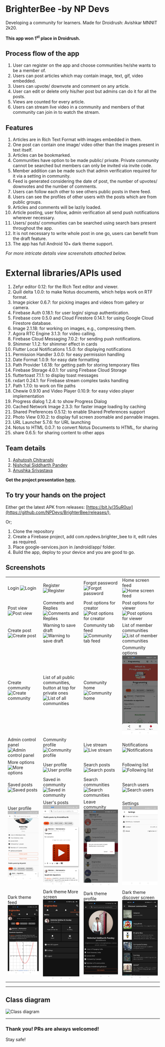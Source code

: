 # BrighterBee -by NP Devs

Developing a community for learners. Made for Droidrush: Avishkar MNNIT 2k20.

<b> This app won 1<sup>st</sup> place in Droidrush.</b>

## Process flow of the app

1. User can register on the app and choose communities he/she wants to be a member of.
2. Users can post articles which may contain image, text, gif, video embedded.
3. Users can upvote/ downvote and comment on any article.
4. User can edit or delete only his/her post but admins can do it for all the posts.
5. Views are counted for every article.
6. Users can stream live video in a community and members of that community can join in to watch the stream.

## Features

1. Articles are in Rich Text Format with images embedded in them.
2. One post can contain one image/ video other than the images present in text itself.
3. Articles can be bookmarked.
4. Communities have option to be made public/ private. Private community cannot be searched but members can only be invited via invite code.
5. Member addition can be made such that admin verification required for it via a setting in community.
6. Feed is generated considering the date of post, the number of upvotes/ downvotes and the number of comments.
7. Users can follow each other to see others public posts in there feed.
8. Users can see the profiles of other users with the posts which are from public groups.
9. Articles and comments will be lazily loaded.
10. Article posting, user follow, admin verification all send push notifications wherever necessary.
11. Users/ posts/ communities can be searched using search bars present throughout the app.
12. It is not necessary to write whole post in one go, users can benefit from the draft feature.
13. The app has full Android 10+ dark theme support.

<i>For more intricate details view screenshots attached below.</i>

# External libraries/APIs used
1. Zefyr editor 0.12: for the Rich Text editor and viewer.
2. Quill delta 1.0.0: to make Notus documents, which helps work on RTF format.
3. Image picker 0.6.7: for picking images and videos from gallery or camera.
4. Firebase Auth 0.18.1: for user login/ signup authentication.
5. Firebase core 0.5.0 and Cloud Firestore 0.14.1: for using Google Cloud Firestore database.
6. Image 2.1.18: for working on images, e.g., compressing them.
7. Agora RTC Engine 3.1.3: for video calling.
8. Firebase Cloud Messaging 7.0.2: for sending push notifications.
9. Shimmer 1.1.2: for shimmer effect in cards
10. Flutter Local Notifications 1.5.0: for displaying notifications
11. Permission Handler 3.0.0: for easy permission handling
12. Date Format 1.0.9: for easy date formatting
13. Path Provider 1.6.18: for getting path for storing temporary files
14. Firebase Storage 4.0.1: for using Firebase Cloud Storage
15. fluttertoast 7.1.1: to display toast messages
16. rxdart 0.24.1: for Firebase stream complex tasks handling
17. Path 1.7.0: to work on file paths
18. Chewie 0.9.10 and Video Player 0.10.9: for easy video player implementation
19. Progress dialog 1.2.4: to show Progress Dialog
20. Cached Network Image 2.3.3: for faster image loading by caching
21. Shared Preferences 0.5.12: to enable Shared Preferences support
22. Photo View 0.10.2: to display full screen zoomable and pannable images.
23. URL Launcher 5.7.6: for URL launching
24. Notus to HTML 0.0.7: to convert Notus Documents to HTML, for sharing
25. share 0.6.5: for sharing content to other apps

## Team details
1. [Ashutosh Chitranshi](https://github.com/ashu12chi)
2. [Nishchal Siddharth Pandey](https://github.com/nisiddharth)
3. [Anushka Srivastava](https://github.com/Anushkaa-Srivastava)

<b> Get the project presentation [here](https://raw.githubusercontent.com/NPDevs/BrighterBee/master/BrighterBee-Final.pptx).</b>

## To try your hands on the project

Either get the latest APK from releases: [https://bit.ly/35uR0uy](https://github.com/NPDevs/BrighterBee/releases/),

Or;

1. Clone the repository
2. Create a Firebase project, add com.npdevs.brighter_bee to it, edit rules as required.
3. Place google-services.json in /android/app/ folder.
4. Build the app, deploy to your device and you are good to go.

## Screenshots

|  |  |  |  |
|--|--|--|--|
|Login ![Login](https://raw.githubusercontent.com/NPDevs/BrighterBee/master/screenshots/1_Login.jpg)|Register ![Register](https://raw.githubusercontent.com/NPDevs/BrighterBee/master/screenshots/2_Register.jpg)|Forgot password ![Forgot password](https://raw.githubusercontent.com/NPDevs/BrighterBee/master/screenshots/3_ForgotPassword.jpg)|Home screen feed ![Home screen feed](https://raw.githubusercontent.com/NPDevs/BrighterBee/master/screenshots/4_HomeScreenFeed.jpg)|
|Post view ![Post view](https://raw.githubusercontent.com/NPDevs/BrighterBee/master/screenshots/5_PostView.jpg)|Comments and Replies ![Comments and Replies](https://raw.githubusercontent.com/NPDevs/BrighterBee/master/screenshots/6_CommentsReplies.jpg)|Post options for creator ![Post options for creator](https://raw.githubusercontent.com/NPDevs/BrighterBee/master/screenshots/7_PostOptionsCreator.jpg)|Post options for viewer ![Post options for viewer](https://raw.githubusercontent.com/NPDevs/BrighterBee/master/screenshots/8_PostOptionsViewer.jpg)|
|Create post ![Create post](https://raw.githubusercontent.com/NPDevs/BrighterBee/master/screenshots/9_CreatePost.jpg)|Warning to save draft ![Warning to save draft](https://raw.githubusercontent.com/NPDevs/BrighterBee/master/screenshots/10_WarningDraft.jpg)|Community tab feed ![Community tab feed](https://raw.githubusercontent.com/NPDevs/BrighterBee/master/screenshots/11_CommunityTabFeed.jpg)| List of member communities ![List of member communities](https://raw.githubusercontent.com/NPDevs/BrighterBee/master/screenshots/12_ListMemberCommunities.jpg)|
|Create community ![Create community](https://raw.githubusercontent.com/NPDevs/BrighterBee/master/screenshots/13_CreateCommunity.jpg)|List of all public communities, button at top for private ones ![List of all communities](https://raw.githubusercontent.com/NPDevs/BrighterBee/master/screenshots/14_ListOfAllPublicCommunities.jpg)|Community home ![Community home](https://raw.githubusercontent.com/NPDevs/BrighterBee/master/screenshots/15_CommunityHome.jpg)|Community options ![Community options](https://raw.githubusercontent.com/NPDevs/BrighterBee/master/screenshots/16_CommunityOptions.jpg)|
|Admin control panel ![Admin control panel](https://raw.githubusercontent.com/NPDevs/BrighterBee/master/screenshots/17_AdminControl.jpg)|Community profile ![Community profile](https://raw.githubusercontent.com/NPDevs/BrighterBee/master/screenshots/18_CommunityProfile.jpg)|Live stream ![Live stream](https://raw.githubusercontent.com/NPDevs/BrighterBee/master/screenshots/19_LiveStream.jpg)|Notifications ![Notifications](https://raw.githubusercontent.com/NPDevs/BrighterBee/master/screenshots/20_Notifications.jpg)|
|More options ![More options](https://raw.githubusercontent.com/NPDevs/BrighterBee/master/screenshots/21_More.jpg)|User profile ![User profile](https://raw.githubusercontent.com/NPDevs/BrighterBee/master/screenshots/22_Profile.jpg)|Search posts ![Search posts](https://raw.githubusercontent.com/NPDevs/BrighterBee/master/screenshots/23_SearchPosts.jpg)|Following list ![Following list](https://raw.githubusercontent.com/NPDevs/BrighterBee/master/screenshots/24_FollowingList.jpg)|
|Saved posts ![Saved posts](https://raw.githubusercontent.com/NPDevs/BrighterBee/master/screenshots/25_SavedPosts.jpg)|Saved in community ![Saved in community](https://raw.githubusercontent.com/NPDevs/BrighterBee/master/screenshots/26_SavedCommunity.jpg)|Search communities ![Search communities](https://raw.githubusercontent.com/NPDevs/BrighterBee/master/screenshots/27_SearchCommunities.jpg)|Search users ![Search users](https://raw.githubusercontent.com/NPDevs/BrighterBee/master/screenshots/28_SearchUsers.jpg)|
|User profile ![User profile](https://raw.githubusercontent.com/NPDevs/BrighterBee/master/screenshots/29_Profile.jpg)|User's posts ![User's posts](https://raw.githubusercontent.com/NPDevs/BrighterBee/master/screenshots/30_UserPosts.jpg) |Leave community ![Leave community](https://raw.githubusercontent.com/NPDevs/BrighterBee/master/screenshots/31_LeaveCommunity.jpg)| Settings![Settings](https://raw.githubusercontent.com/NPDevs/BrighterBee/master/screenshots/32_Settings.jpg) |
|Dark theme feed ![Dark theme feed](https://raw.githubusercontent.com/NPDevs/BrighterBee/master/screenshots/Dark_1_Feed.jpg)|Dark theme More screen ![Dark theme More screen](https://raw.githubusercontent.com/NPDevs/BrighterBee/master/screenshots/Dark_2_More.jpg)|Dark theme profile ![Dark theme profile](https://raw.githubusercontent.com/NPDevs/BrighterBee/master/screenshots/Dark_3_Profile.jpg)|Dark theme discover screen ![Dark theme discover screen](https://raw.githubusercontent.com/NPDevs/BrighterBee/master/screenshots/Dark_4_Discover.jpg)|

<hr>

## Class diagram

![Class diagram](class_diagram.png)

<hr>

### Thank you! PRs are always welcomed!

Stay safe!
